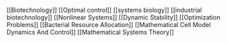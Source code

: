[[Biotechnology]]
[[Optimal control]]
[[systems biology]]
[[industrial biotechnology]]
[[Nonlinear Systems]]
[[Dynamic Stability]]
[[Optimization Problems]]
[[Bacterial Resource Allocation]]
[[Mathematical Cell Model Dynamics And Control]]
[[Mathematical Systems Theory]]
